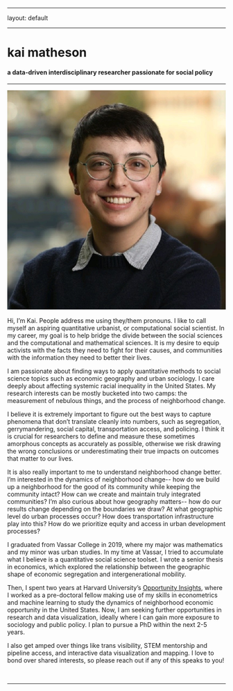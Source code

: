 ﻿---

layout: default

---


<div class="header-bar">

  <h1>kai matheson</h1>

  <h4>a data-driven interdisciplinary researcher passionate for social policy</h4>

  <hr>

</div>



<img class="col one right" src="/img/prof_pic.jpg">




Hi, I’m Kai. People address me using they/them pronouns. I like to call myself an aspiring quantitative urbanist, or computational social scientist. In my career, my goal is to help bridge the divide between the social sciences and the computational and mathematical sciences. It is my desire to equip activists with the facts they need to fight for their causes, and communities with the information they need to better their lives.

I am passionate about finding ways to apply quantitative methods to social science topics such as economic geography and urban sociology. I care deeply about affecting systemic racial inequality in the United States. My research interests can be mostly bucketed into two camps: the measurement of nebulous things, and the process of neighborhood change. 

I believe it is extremely important to figure out the best ways to capture phenomena that don’t translate cleanly into numbers, such as segregation, gerrymandering, social capital, transportation access, and policing. I think it is crucial for researchers to define and measure these sometimes amorphous concepts as accurately as possible, otherwise we risk drawing the wrong conclusions or underestimating their true impacts on outcomes that matter to our lives.

It is also really important to me to understand neighborhood change better. I’m interested in the dynamics of neighborhood change-- how do we build up a neighborhood for the good of its community while keeping the community intact? How can we create and maintain truly integrated communities? I’m also curious about how geography matters-- how do our results change depending on the boundaries we draw? At what geographic level do urban processes occur? How does transportation infrastructure play into this? How do we prioritize equity and access in urban development processes?

I graduated from Vassar College in 2019, where my major was mathematics and my minor was urban studies. In my time at Vassar, I tried to accumulate what I believe is a quantitative social science toolset. I wrote a senior thesis in economics, which explored the relationship between the geographic shape of economic segregation and intergenerational mobility. 

Then, I spent two years at Harvard University’s <a href="https://opportunityinsights.org/">Opportunity Insights</a>, where I worked as a pre-doctoral fellow making use of my skills in econometrics and machine learning to study the dynamics of neighborhood economic opportunity in the United States. Now, I am seeking further opportunities in research and data visualization, ideally where I can gain more exposure to sociology and public policy. I plan to pursue a PhD within the next 2-5 years. 

I also get amped over things like trans visibility, STEM mentorship and pipeline access, and interactive data visualization and mapping. I love to bond over shared interests, so please reach out if any of this speaks to you!






<br/>
<hr/>
<br/>
<span class="contacticon center">
	<a href="mailto:kaihartmatheson@gmail.com"><i class="fa fa-envelope-square"></i></a>
	<a href="https://github.com/kaimath" target="_blank"><i class="fa fa-github-square"></i></a>
	<a href="https://www.linkedin.com/in/kaimatheson" target="_blank"><i class="fa fa-linkedin-square"></i></a>
	<a href="https://twitter.com/mathematikai" target="_blank"><i class="fa fa-twitter-square"></i></a>
</span>

<div class="col three caption">
</div>


